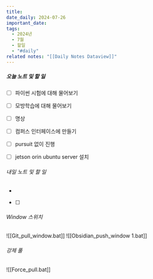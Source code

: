 ```yaml
---
title: 
date_daily: 2024-07-26
important_date: 
tags:
  - 2024년
  - 7월
  - 할일
  - "#daily"
related notes: "[[Daily Notes Dataview]]"
---
```

##### 오늘 노트 및 할 일 
- [ ] 파이썬 시험에 대해 물어보기
- [ ] 모방학습에 대해 물어보기
- [ ] 명상
- [ ] 컴퍼스 인터페이스에 만들기
- [ ] pursuit 없이 진행
- [ ]  jetson orin ubuntu server 설치




###### 내일 노트 및 할 일
- 
- [ ] 


######  Window 스위치
![[Git_pull_window.bat]]
![[Obsidian_push_window 1.bat]]



###### 강제 풀
![[Force_pull.bat]]